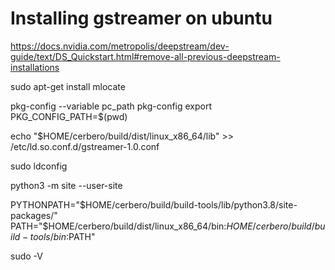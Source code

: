 # Installing gstreamer on ubuntu

https://docs.nvidia.com/metropolis/deepstream/dev-guide/text/DS_Quickstart.html#remove-all-previous-deepstream-installations

sudo apt-get install mlocate

pkg-config --variable pc_path pkg-config
export PKG_CONFIG_PATH=$(pwd)

echo "$HOME/cerbero/build/dist/linux_x86_64/lib" >> /etc/ld.so.conf.d/gstreamer-1.0.conf
<!-- sudo cp gstreamer-1.0.conf /etc/ld.so.conf.d/ -->
sudo ldconfig

python3 -m site --user-site

PYTHONPATH="$HOME/cerbero/build/build-tools/lib/python3.8/site-packages/"
PATH="$HOME/cerbero/build/dist/linux_x86_64/bin:$HOME/cerbero/build/build-tools/bin:$PATH"

sudo -V
